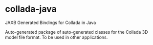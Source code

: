 # collada-java
JAXB Generated Bindings for Collada in Java

Auto-generated package of auto-generated classes for the Collada 3D model file format. To be used in other applications.
